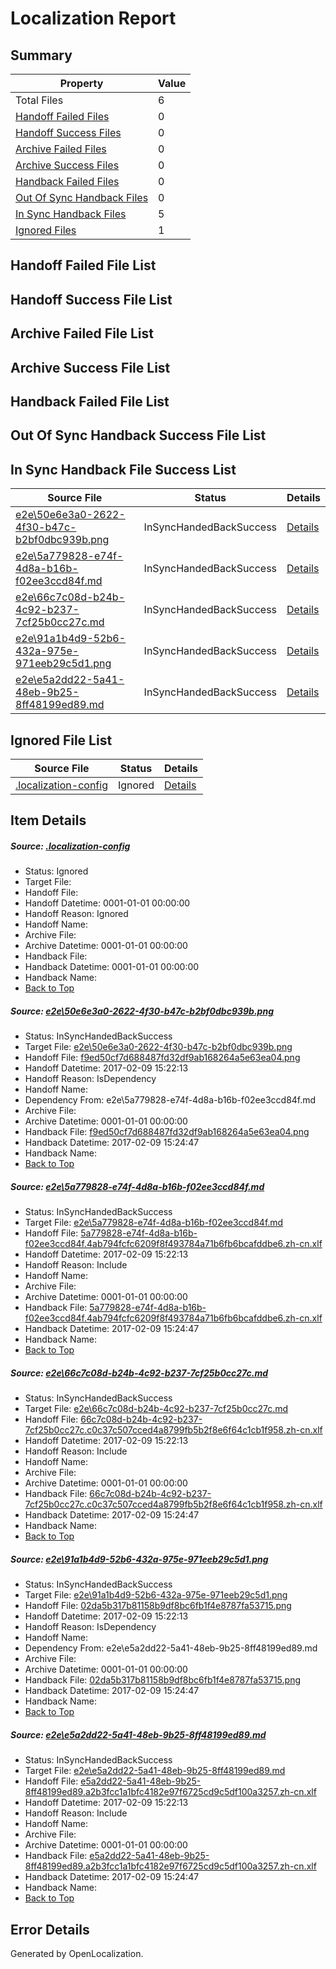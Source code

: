 # <a name='report-top'></a> Localization Report

## Summary
 Property | Value 
 -------- | ----- 
 Total Files | 6
[ Handoff Failed Files ](#handoff-failed-list)| 0
[ Handoff Success Files ](#handoff-success-list)| 0
[ Archive Failed Files ](#archive-failed-list)| 0
[ Archive Success Files ](#archive-success-list)| 0
[ Handback Failed Files ](#handback-failed-list)| 0
[ Out Of Sync Handback Files ](#outofsync-handback-success-list)| 0
[ In Sync Handback Files ](#insync-handback-success-list)| 5
[ Ignored Files ](#ignored-list)| 1

## <a name='handoff-failed-list'></a> Handoff Failed File List

## <a name='handoff-success-list'></a> Handoff Success File List

## <a name='archive-failed-list'></a> Archive Failed File List

## <a name='archive-success-list'></a> Archive Success File List

## <a name='handback-failed-list'></a> Handback Failed File List

## <a name='outofsync-handback-success-list'></a> Out Of Sync Handback Success File List

## <a name='insync-handback-success-list'></a> In Sync Handback File Success List
 Source File | Status | Details 
 ----------- | ------ | ------- 
 [e2e\50e6e3a0-2622-4f30-b47c-b2bf0dbc939b.png](https://github.com/OpenLocalizationTestOrg/ol-test0/blob/894b5dec37357262088d039649afe96d79f19194/e2e/50e6e3a0-2622-4f30-b47c-b2bf0dbc939b.png) | InSyncHandedBackSuccess | [Details](#f9ed50cf7d688487fd32df9ab168264a5e63ea041)
 [e2e\5a779828-e74f-4d8a-b16b-f02ee3ccd84f.md](https://github.com/OpenLocalizationTestOrg/ol-test0/blob/894b5dec37357262088d039649afe96d79f19194/e2e/5a779828-e74f-4d8a-b16b-f02ee3ccd84f.md) | InSyncHandedBackSuccess | [Details](#e7602d9554f65b240c8dc3e0f4e23cbde951acd52)
 [e2e\66c7c08d-b24b-4c92-b237-7cf25b0cc27c.md](https://github.com/OpenLocalizationTestOrg/ol-test0/blob/894b5dec37357262088d039649afe96d79f19194/e2e/66c7c08d-b24b-4c92-b237-7cf25b0cc27c.md) | InSyncHandedBackSuccess | [Details](#02ee277f262383ee183f52a83d973768a581f0453)
 [e2e\91a1b4d9-52b6-432a-975e-971eeb29c5d1.png](https://github.com/OpenLocalizationTestOrg/ol-test0/blob/894b5dec37357262088d039649afe96d79f19194/e2e/91a1b4d9-52b6-432a-975e-971eeb29c5d1.png) | InSyncHandedBackSuccess | [Details](#02da5b317b81158b9df8bc6fb1f4e8787fa537154)
 [e2e\e5a2dd22-5a41-48eb-9b25-8ff48199ed89.md](https://github.com/OpenLocalizationTestOrg/ol-test0/blob/894b5dec37357262088d039649afe96d79f19194/e2e/e5a2dd22-5a41-48eb-9b25-8ff48199ed89.md) | InSyncHandedBackSuccess | [Details](#bc0efa245a7d1a7ff97303f8d61abbbf596307d95)

## <a name='ignored-list'></a> Ignored File List
 Source File | Status | Details 
 ----------- | ------ | ------- 
 [.localization-config](https://github.com/OpenLocalizationTestOrg/ol-test0/blob/894b5dec37357262088d039649afe96d79f19194/.localization-config) | Ignored | [Details](#cb0632cf59c1387fc1742bfb9fa3c47f87e2e5c90)

## Item Details
##### <a name='cb0632cf59c1387fc1742bfb9fa3c47f87e2e5c90'></a> Source: [.localization-config](https://github.com/OpenLocalizationTestOrg/ol-test0/blob/894b5dec37357262088d039649afe96d79f19194/.localization-config)
* Status: Ignored
* Target File: 
* Handoff File: 
* Handoff Datetime: 0001-01-01 00:00:00
* Handoff Reason: Ignored
* Handoff Name: 
* Archive File: 
* Archive Datetime: 0001-01-01 00:00:00
* Handback File: 
* Handback Datetime: 0001-01-01 00:00:00
* Handback Name: 
* [Back to Top](#report-top)

##### <a name='f9ed50cf7d688487fd32df9ab168264a5e63ea041'></a> Source: [e2e\50e6e3a0-2622-4f30-b47c-b2bf0dbc939b.png](https://github.com/OpenLocalizationTestOrg/ol-test0/blob/894b5dec37357262088d039649afe96d79f19194/e2e/50e6e3a0-2622-4f30-b47c-b2bf0dbc939b.png)
* Status: InSyncHandedBackSuccess
* Target File: [e2e\50e6e3a0-2622-4f30-b47c-b2bf0dbc939b.png](https://github.com/OpenLocalizationTestOrg/ol-test0-zhcn/blob/4849a03049a637e40636e9359f8290f4b4a81d36/e2e/50e6e3a0-2622-4f30-b47c-b2bf0dbc939b.png)
* Handoff File: [f9ed50cf7d688487fd32df9ab168264a5e63ea04.png](https://github.com/OpenLocalizationTestOrg/ol-test0-handoff/blob/862c4ef30614b7813290c25f3ce9d095f03f8d54/ol-handoff/OpenLocalizationTestOrg/ol-test0-zhcn/shujia/ht/f9ed50cf7d688487fd32df9ab168264a5e63ea04.png)
* Handoff Datetime: 2017-02-09 15:22:13
* Handoff Reason: IsDependency
* Handoff Name: 
* Dependency From: e2e\5a779828-e74f-4d8a-b16b-f02ee3ccd84f.md
* Archive File: 
* Archive Datetime: 0001-01-01 00:00:00
* Handback File: [f9ed50cf7d688487fd32df9ab168264a5e63ea04.png](https://github.com/OpenLocalizationTestOrg/ol-test0-handback/blob/e29556ac97fc9141b2a7d49279f0dbfdd74d4c5d/ol-handback/OpenLocalizationTestOrg/ol-test0-zhcn/shujia/ht/f9ed50cf7d688487fd32df9ab168264a5e63ea04.png)
* Handback Datetime: 2017-02-09 15:24:47
* Handback Name: 
* [Back to Top](#report-top)

##### <a name='e7602d9554f65b240c8dc3e0f4e23cbde951acd52'></a> Source: [e2e\5a779828-e74f-4d8a-b16b-f02ee3ccd84f.md](https://github.com/OpenLocalizationTestOrg/ol-test0/blob/894b5dec37357262088d039649afe96d79f19194/e2e/5a779828-e74f-4d8a-b16b-f02ee3ccd84f.md)
* Status: InSyncHandedBackSuccess
* Target File: [e2e\5a779828-e74f-4d8a-b16b-f02ee3ccd84f.md](https://github.com/OpenLocalizationTestOrg/ol-test0-zhcn/blob/4849a03049a637e40636e9359f8290f4b4a81d36/e2e/5a779828-e74f-4d8a-b16b-f02ee3ccd84f.md)
* Handoff File: [5a779828-e74f-4d8a-b16b-f02ee3ccd84f.4ab794fcfc6209f8f493784a71b6fb6bcafddbe6.zh-cn.xlf](https://github.com/OpenLocalizationTestOrg/ol-test0-handoff/blob/862c4ef30614b7813290c25f3ce9d095f03f8d54/ol-handoff/OpenLocalizationTestOrg/ol-test0-zhcn/shujia/ht/5a779828-e74f-4d8a-b16b-f02ee3ccd84f.4ab794fcfc6209f8f493784a71b6fb6bcafddbe6.zh-cn.xlf)
* Handoff Datetime: 2017-02-09 15:22:13
* Handoff Reason: Include
* Handoff Name: 
* Archive File: 
* Archive Datetime: 0001-01-01 00:00:00
* Handback File: [5a779828-e74f-4d8a-b16b-f02ee3ccd84f.4ab794fcfc6209f8f493784a71b6fb6bcafddbe6.zh-cn.xlf](https://github.com/OpenLocalizationTestOrg/ol-test0-handback/blob/e29556ac97fc9141b2a7d49279f0dbfdd74d4c5d/ol-handback/OpenLocalizationTestOrg/ol-test0-zhcn/shujia/ht/5a779828-e74f-4d8a-b16b-f02ee3ccd84f.4ab794fcfc6209f8f493784a71b6fb6bcafddbe6.zh-cn.xlf)
* Handback Datetime: 2017-02-09 15:24:47
* Handback Name: 
* [Back to Top](#report-top)

##### <a name='02ee277f262383ee183f52a83d973768a581f0453'></a> Source: [e2e\66c7c08d-b24b-4c92-b237-7cf25b0cc27c.md](https://github.com/OpenLocalizationTestOrg/ol-test0/blob/894b5dec37357262088d039649afe96d79f19194/e2e/66c7c08d-b24b-4c92-b237-7cf25b0cc27c.md)
* Status: InSyncHandedBackSuccess
* Target File: [e2e\66c7c08d-b24b-4c92-b237-7cf25b0cc27c.md](https://github.com/OpenLocalizationTestOrg/ol-test0-zhcn/blob/4849a03049a637e40636e9359f8290f4b4a81d36/e2e/66c7c08d-b24b-4c92-b237-7cf25b0cc27c.md)
* Handoff File: [66c7c08d-b24b-4c92-b237-7cf25b0cc27c.c0c37c507cced4a8799fb5b2f8e6f64c1cb1f958.zh-cn.xlf](https://github.com/OpenLocalizationTestOrg/ol-test0-handoff/blob/862c4ef30614b7813290c25f3ce9d095f03f8d54/ol-handoff/OpenLocalizationTestOrg/ol-test0-zhcn/shujia/ht/66c7c08d-b24b-4c92-b237-7cf25b0cc27c.c0c37c507cced4a8799fb5b2f8e6f64c1cb1f958.zh-cn.xlf)
* Handoff Datetime: 2017-02-09 15:22:13
* Handoff Reason: Include
* Handoff Name: 
* Archive File: 
* Archive Datetime: 0001-01-01 00:00:00
* Handback File: [66c7c08d-b24b-4c92-b237-7cf25b0cc27c.c0c37c507cced4a8799fb5b2f8e6f64c1cb1f958.zh-cn.xlf](https://github.com/OpenLocalizationTestOrg/ol-test0-handback/blob/e29556ac97fc9141b2a7d49279f0dbfdd74d4c5d/ol-handback/OpenLocalizationTestOrg/ol-test0-zhcn/shujia/ht/66c7c08d-b24b-4c92-b237-7cf25b0cc27c.c0c37c507cced4a8799fb5b2f8e6f64c1cb1f958.zh-cn.xlf)
* Handback Datetime: 2017-02-09 15:24:47
* Handback Name: 
* [Back to Top](#report-top)

##### <a name='02da5b317b81158b9df8bc6fb1f4e8787fa537154'></a> Source: [e2e\91a1b4d9-52b6-432a-975e-971eeb29c5d1.png](https://github.com/OpenLocalizationTestOrg/ol-test0/blob/894b5dec37357262088d039649afe96d79f19194/e2e/91a1b4d9-52b6-432a-975e-971eeb29c5d1.png)
* Status: InSyncHandedBackSuccess
* Target File: [e2e\91a1b4d9-52b6-432a-975e-971eeb29c5d1.png](https://github.com/OpenLocalizationTestOrg/ol-test0-zhcn/blob/4849a03049a637e40636e9359f8290f4b4a81d36/e2e/91a1b4d9-52b6-432a-975e-971eeb29c5d1.png)
* Handoff File: [02da5b317b81158b9df8bc6fb1f4e8787fa53715.png](https://github.com/OpenLocalizationTestOrg/ol-test0-handoff/blob/862c4ef30614b7813290c25f3ce9d095f03f8d54/ol-handoff/OpenLocalizationTestOrg/ol-test0-zhcn/shujia/ht/02da5b317b81158b9df8bc6fb1f4e8787fa53715.png)
* Handoff Datetime: 2017-02-09 15:22:13
* Handoff Reason: IsDependency
* Handoff Name: 
* Dependency From: e2e\e5a2dd22-5a41-48eb-9b25-8ff48199ed89.md
* Archive File: 
* Archive Datetime: 0001-01-01 00:00:00
* Handback File: [02da5b317b81158b9df8bc6fb1f4e8787fa53715.png](https://github.com/OpenLocalizationTestOrg/ol-test0-handback/blob/e29556ac97fc9141b2a7d49279f0dbfdd74d4c5d/ol-handback/OpenLocalizationTestOrg/ol-test0-zhcn/shujia/ht/02da5b317b81158b9df8bc6fb1f4e8787fa53715.png)
* Handback Datetime: 2017-02-09 15:24:47
* Handback Name: 
* [Back to Top](#report-top)

##### <a name='bc0efa245a7d1a7ff97303f8d61abbbf596307d95'></a> Source: [e2e\e5a2dd22-5a41-48eb-9b25-8ff48199ed89.md](https://github.com/OpenLocalizationTestOrg/ol-test0/blob/894b5dec37357262088d039649afe96d79f19194/e2e/e5a2dd22-5a41-48eb-9b25-8ff48199ed89.md)
* Status: InSyncHandedBackSuccess
* Target File: [e2e\e5a2dd22-5a41-48eb-9b25-8ff48199ed89.md](https://github.com/OpenLocalizationTestOrg/ol-test0-zhcn/blob/4849a03049a637e40636e9359f8290f4b4a81d36/e2e/e5a2dd22-5a41-48eb-9b25-8ff48199ed89.md)
* Handoff File: [e5a2dd22-5a41-48eb-9b25-8ff48199ed89.a2b3fcc1a1bfc4182e97f6725cd9c5df100a3257.zh-cn.xlf](https://github.com/OpenLocalizationTestOrg/ol-test0-handoff/blob/862c4ef30614b7813290c25f3ce9d095f03f8d54/ol-handoff/OpenLocalizationTestOrg/ol-test0-zhcn/shujia/ht/e5a2dd22-5a41-48eb-9b25-8ff48199ed89.a2b3fcc1a1bfc4182e97f6725cd9c5df100a3257.zh-cn.xlf)
* Handoff Datetime: 2017-02-09 15:22:13
* Handoff Reason: Include
* Handoff Name: 
* Archive File: 
* Archive Datetime: 0001-01-01 00:00:00
* Handback File: [e5a2dd22-5a41-48eb-9b25-8ff48199ed89.a2b3fcc1a1bfc4182e97f6725cd9c5df100a3257.zh-cn.xlf](https://github.com/OpenLocalizationTestOrg/ol-test0-handback/blob/e29556ac97fc9141b2a7d49279f0dbfdd74d4c5d/ol-handback/OpenLocalizationTestOrg/ol-test0-zhcn/shujia/ht/e5a2dd22-5a41-48eb-9b25-8ff48199ed89.a2b3fcc1a1bfc4182e97f6725cd9c5df100a3257.zh-cn.xlf)
* Handback Datetime: 2017-02-09 15:24:47
* Handback Name: 
* [Back to Top](#report-top)


## Error Details

Generated by OpenLocalization.
